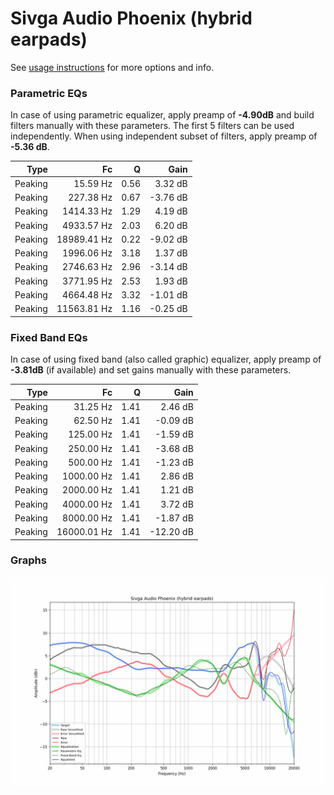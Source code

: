 # Sivga Audio Phoenix (hybrid earpads)
See [usage instructions](https://github.com/jaakkopasanen/AutoEq#usage) for more options and info.

### Parametric EQs
In case of using parametric equalizer, apply preamp of **-4.90dB** and build filters manually
with these parameters. The first 5 filters can be used independently.
When using independent subset of filters, apply preamp of **-5.36 dB**.

| Type    | Fc          |    Q | Gain     |
|--------:|------------:|-----:|---------:|
| Peaking | 15.59 Hz    | 0.56 | 3.32 dB  |
| Peaking | 227.38 Hz   | 0.67 | -3.76 dB |
| Peaking | 1414.33 Hz  | 1.29 | 4.19 dB  |
| Peaking | 4933.57 Hz  | 2.03 | 6.20 dB  |
| Peaking | 18989.41 Hz | 0.22 | -9.02 dB |
| Peaking | 1996.06 Hz  | 3.18 | 1.37 dB  |
| Peaking | 2746.63 Hz  | 2.96 | -3.14 dB |
| Peaking | 3771.95 Hz  | 2.53 | 1.93 dB  |
| Peaking | 4664.48 Hz  | 3.32 | -1.01 dB |
| Peaking | 11563.81 Hz | 1.16 | -0.25 dB |

### Fixed Band EQs
In case of using fixed band (also called graphic) equalizer, apply preamp of **-3.81dB**
(if available) and set gains manually with these parameters.

| Type    | Fc          |    Q | Gain      |
|--------:|------------:|-----:|----------:|
| Peaking | 31.25 Hz    | 1.41 | 2.46 dB   |
| Peaking | 62.50 Hz    | 1.41 | -0.09 dB  |
| Peaking | 125.00 Hz   | 1.41 | -1.59 dB  |
| Peaking | 250.00 Hz   | 1.41 | -3.68 dB  |
| Peaking | 500.00 Hz   | 1.41 | -1.23 dB  |
| Peaking | 1000.00 Hz  | 1.41 | 2.86 dB   |
| Peaking | 2000.00 Hz  | 1.41 | 1.21 dB   |
| Peaking | 4000.00 Hz  | 1.41 | 3.72 dB   |
| Peaking | 8000.00 Hz  | 1.41 | -1.87 dB  |
| Peaking | 16000.01 Hz | 1.41 | -12.20 dB |

### Graphs
![](./Sivga%20Audio%20Phoenix%20(hybrid%20earpads).png)